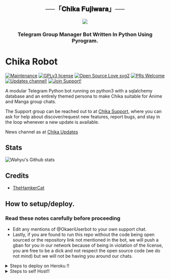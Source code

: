 <h2 align="center">
    ──「𝐂𝐡𝐢𝐤𝐚 𝐅𝐮𝐣𝐢𝐰𝐚𝐫𝐚」──
</h2>

<p align="center">
  <img src="https://telegra.ph/file/193b10ac0eefdc9316a8e.jpg">
</p>

<h3 align="center">
    Telegram Group Manager Bot Written In Python Using Pyrogram.


# Chika Robot 
[![Maintenance](https://img.shields.io/badge/Maintained%3F-yes-green.svg)](https://GitHub.com/Naereen/StrapDown.js/graphs/commit-activity) [![GPLv3 license](https://img.shields.io/badge/License-MIT-blue.svg)](https://perso.crans.org/besson/LICENSE.html) [![Open Source Love svg2](https://badges.frapsoft.com/os/v2/open-source.svg?v=103)](https://github.com/ellerbrock/open-source-badges/) [![PRs Welcome](https://img.shields.io/badge/PRs-welcome-brightgreen.svg?style=flat-square)](https://makeapullrequest.com) [![Updates channel!](https://img.shields.io/badge/Join%20Channel-Zoning-red)](https://t.me/nbzoning) [![Join Support!](https://img.shields.io/badge/Support%20Chat-Chika-red)](https://t.me/OkaeriUserbot)


A modular Telegram Python bot running on python3 with a sqlalchemy database and an entirely themed persona to make Chika suitable for Anime and Manga group chats. 

The Support group can be reached out to at [Chika Support](https://t.me/OkaeriUserbot), where you can ask for help about discover/request new features, report bugs, and stay in the loop whenever a new update is available. 

News channel as at [Chika Updates](https://t.me/nbzoning) 


## Stats
![Wahyu's Github stats](https://github-readme-stats.vercel.app/api?username=Wahyu213&show_icons=true&theme=tokyonight)

 ## Credits
 - [TheHamkerCat](https://github.com/TheHamkerCat)

## How to setup/deploy.

### Read these notes carefully before proceeding 
 - Edit any mentions of @OkaeriUserbot to your own support chat. 
 - Lastly, if you are found to run this repo without the code being open sourced or the repository link not mentioned in the bot, we will push a gban for you in our network because of being in violation of the license, you are free to be a dick and not respect the open source code (we do not mind) but we will not be having you around our chats.


<details>
  <summary>Steps to deploy on Heroku !! </summary>

```
Fill in all the details, Deploy!
Now go to https://dashboard.heroku.com/apps/(app-name)/resources ( Replace (app-name) with your app name )
REMEMBER: Turn on worker dyno (Don't worry It's free :D) & Webhook
Now send the bot /start, If it doesn't respond go to https://dashboard.heroku.com/apps/(app-name)/settings and remove webhook and port.
```
 Deploy

  [![Deploy](https://www.herokucdn.com/deploy/button.svg)](https://heroku.com/deploy?template=https://github.com/Wahyu213/Fujiwarabot.git)

</details>  
<details>
  <summary>Steps to self Host!! </summary>

  ## Setting up the bot (Read this before trying to use!):
Please make sure to use python3.6, as I cannot guarantee everything will work as expected on older Python versions!
This is because markdown parsing is done by iterating through a dict, which is ordered by default in 3.6.

  ### Configuration

There are two possible ways of configuring your bot: a config.py file, or ENV variables.

The preferred version is to use a `config.py` file, as it makes it easier to see all your settings grouped together.
This file should be placed in your `ChikaRobot` folder, alongside the `__main__.py` file. 
This is where your bot token will be loaded from, as well as your database URI (if you're using a database), and most of 
your other settings.

It is recommended to import sample_config and extend the Config class, as this will ensure your config contains all 
defaults set in the sample_config, hence making it easier to upgrade.

  ### Python dependencies

 ```
- Install the necessary Python dependencies by moving to the project directory and running:
- `pip3 install -r requirements.txt`.
- This will install all the necessary python packages.
```
